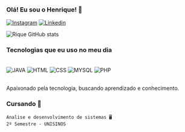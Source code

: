 
### Olá! Eu sou o Henrique! 🤙

[![Instagram](https://img.shields.io/badge/Instagram-E4405F?style=for-the-badge&logo=instagram&logoColor=white)](https://www.instagram.com/riques_ss/)
[![Linkedin](https://img.shields.io/badge/LinkedIn-0077B5?style=for-the-badge&logo=linkedin&logoColor=white)](https://www.linkedin.com/in/henrique-leistner-9b301b2ba/)

![Rique GitHub stats](https://github-readme-stats.vercel.app/api?username=HenriqueLeistner&show_icons=true&theme=radical)

### Tecnologias que eu uso no meu dia

<div style="display: inline_block"><br/>
    <img align="center" alt="JAVA" src="https://img.shields.io/badge/Java-ED8B00?style=for-the-badge&logo=openjdk&logoColor=white", >
    <img align="center" alt="HTML" src="https://img.shields.io/badge/HTML5-E34F26?style=for-the-badge&logo=html5&logoColor=white", >
    <img align="center" alt="CSS" src="https://img.shields.io/badge/CSS-239120?&style=for-the-badge&logo=css3&logoColor=white", >
    <img align="center" alt="MYSQL" src="https://img.shields.io/badge/MySQL-00000F?style=for-the-badge&logo=mysql&logoColor=white", >
    <img align="center" alt="PHP" src="https://img.shields.io/badge/PHP-777BB4?style=for-the-badge&logo=php&logoColor=white", >
    
 <div><br/>

Apaixonado pela tecnologia, buscando aprendizado e conhecimento.

### Cursando 📖
    Analise e desenvolvimento de sistemas 🖥️
    2º Semestre - UNISINOS
